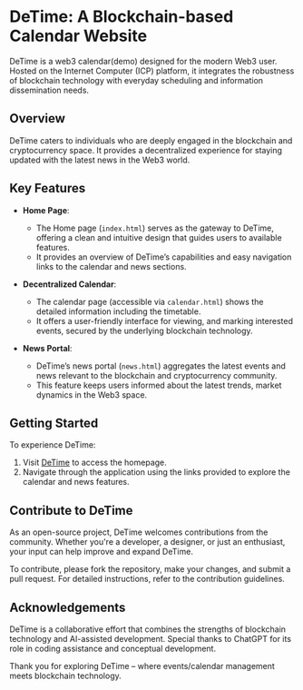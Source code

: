 # DeTime: A Blockchain-based Calendar Website

DeTime is a web3 calendar(demo) designed for the modern Web3 user. Hosted on the Internet Computer (ICP) platform, it integrates the robustness of blockchain technology with everyday scheduling and information dissemination needs.

## Overview

DeTime caters to individuals who are deeply engaged in the blockchain and cryptocurrency space. It provides a decentralized experience for staying updated with the latest news in the Web3 world.

## Key Features

- **Home Page**:
  - The Home page (`index.html`) serves as the gateway to DeTime, offering a clean and intuitive design that guides users to available features.
  - It provides an overview of DeTime’s capabilities and easy navigation links to the calendar and news sections.
 
- **Decentralized Calendar**: 
  - The calendar page (accessible via `calendar.html`) shows the detailed information including the timetable. 
  - It offers a user-friendly interface for viewing, and marking interested events, secured by the underlying blockchain technology.

- **News Portal**:
  - DeTime’s news portal (`news.html`) aggregates the latest events and news relevant to the blockchain and cryptocurrency community.
  - This feature keeps users informed about the latest trends, market dynamics in the Web3 space.

## Getting Started

To experience DeTime:

1. Visit [DeTime](https://hr6tj-aaaaa-aaaan-qlsha-cai.icp0.io/) to access the homepage.
2. Navigate through the application using the links provided to explore the calendar and news features.

## Contribute to DeTime

As an open-source project, DeTime welcomes contributions from the community. Whether you're a developer, a designer, or just an enthusiast, your input can help improve and expand DeTime.

To contribute, please fork the repository, make your changes, and submit a pull request. For detailed instructions, refer to the contribution guidelines.

## Acknowledgements

DeTime is a collaborative effort that combines the strengths of blockchain technology and AI-assisted development. Special thanks to ChatGPT for its role in coding assistance and conceptual development.

Thank you for exploring DeTime – where events/calendar management meets blockchain technology.
